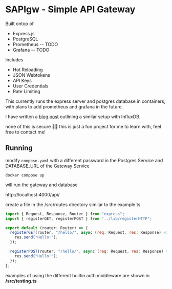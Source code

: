 # SAPIgw - Simple API Gateway

Built ontop of 
- Express.js
- PostgreSQL
- Prometheus -- TODO
- Grafana -- TODO


Includes
- Hot Reloading
- JSON Webtokens
- API Keys
- User Credentials
- Rate Limiting

This currently runs the express server and postgres database in containers, with plans to add prometheus and grafana in the future.

I have written a [blog post](https://www.nynxz.com/post/18) outlining a similar setup with InfluxDB.


none of this is secure 🤷‍♂️ this is just a fun project for me to learn with, feel free to contact me!

Running
--- 
modify `compose.yaml` with a different password in the Postgres Service and DATABASE_URL of the Gateway Service 


```docker compose up```

will run the gateway and database

http://localhost:4000/api/


create a file in the /src/routes directory
similar to the example.ts

```js
import { Request, Response, Router } from "express";
import { registerGET, registerPOST } from "../lib/registerHTTP";

export default (router: Router) => {
  registerGET(router, "/hello/", async (req: Request, res: Response) => {
    res.send("Hello!");
  });

  registerPOST(router, "/hello/", async (req: Request, res: Response) => {
    res.send("Hello!");
  });
};
```

examples of using the different builtin auth middleware are shown in **/src/testing.ts**






